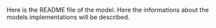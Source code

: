 Here is the README file of the model. Here the informations about the models implementations will be described.
